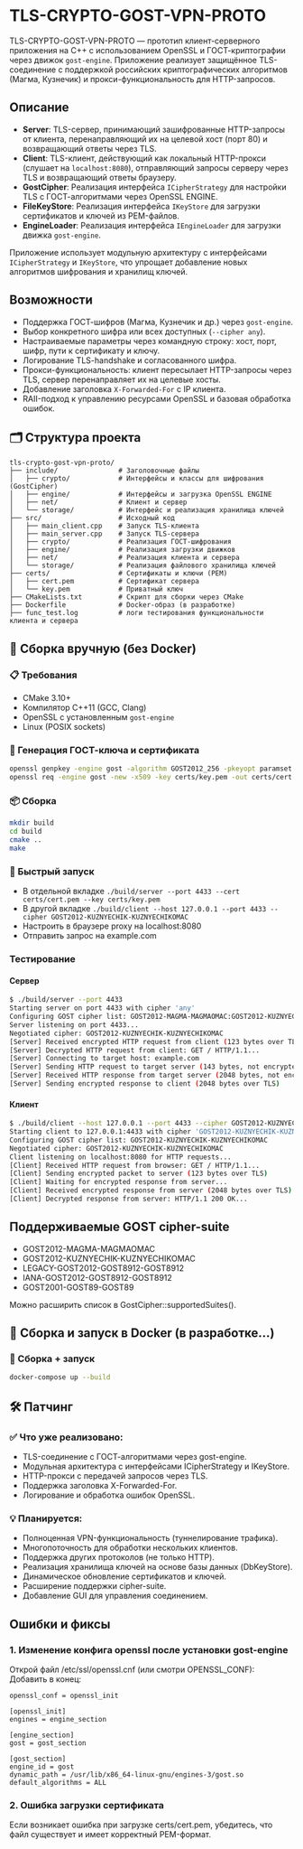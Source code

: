 # TLS-CRYPTO-GOST-VPN-PROTO
TLS-CRYPTO-GOST-VPN-PROTO — прототип клиент-серверного приложения на C++ с использованием OpenSSL и ГОСТ-криптографии через движок `gost-engine`. Приложение реализует защищённое TLS-соединение с поддержкой российских криптографических алгоритмов (Магма, Кузнечик) и прокси-функциональность для HTTP-запросов.

## Описание
- **Server**: TLS-сервер, принимающий зашифрованные HTTP-запросы от клиента, перенаправляющий их на целевой хост (порт 80) и возвращающий ответы через TLS.
- **Client**: TLS-клиент, действующий как локальный HTTP-прокси (слушает на `localhost:8080`), отправляющий запросы серверу через TLS и возвращающий ответы браузеру.
- **GostCipher**: Реализация интерфейса `ICipherStrategy` для настройки TLS с ГОСТ-алгоритмами через OpenSSL ENGINE.
- **FileKeyStore**: Реализация интерфейса `IKeyStore` для загрузки сертификатов и ключей из PEM-файлов.
- **EngineLoader**: Реализация интерфейса `IEngineLoader` для загрузки движка `gost-engine`.

Приложение использует модульную архитектуру с интерфейсами `ICipherStrategy` и `IKeyStore`, что упрощает добавление новых алгоритмов шифрования и хранилищ ключей.

## Возможности
- Поддержка ГОСТ-шифров (Магма, Кузнечик и др.) через `gost-engine`.
- Выбор конкретного шифра или всех доступных (`--cipher any`).
- Настраиваемые параметры через командную строку: хост, порт, шифр, пути к сертификату и ключу.
- Логирование TLS-handshake и согласованного шифра.
- Прокси-функциональность: клиент пересылает HTTP-запросы через TLS, сервер перенаправляет их на целевые хосты.
- Добавление заголовка `X-Forwarded-For` с IP клиента.
- RAII-подход к управлению ресурсами OpenSSL и базовая обработка ошибок.

## 🗂 Структура проекта
```
tls-crypto-gost-vpn-proto/
├── include/               # Заголовочные файлы
│   ├── crypto/            # Интерфейсы и классы для шифрования (GostCipher)
│   ├── engine/            # Интерфейсы и загрузка OpenSSL ENGINE
│   ├── net/               # Клиент и сервер
│   └── storage/           # Интерфейс и реализация хранилища ключей
├── src/                   # Исходный код
│   ├── main_client.cpp    # Запуск TLS-клиента
│   ├── main_server.cpp    # Запуск TLS-сервера
│   ├── crypto/            # Реализация ГОСТ-шифрования
│   ├── engine/            # Реализация загрузки движков
│   ├── net/               # Реализация клиента и сервера
│   └── storage/           # Реализация файлового хранилища ключей
├── certs/                 # Сертификаты и ключи (PEM)
│   ├── cert.pem           # Сертификат сервера
│   └── key.pem            # Приватный ключ
├── CMakeLists.txt         # Скрипт для сборки через CMake
├── Dockerfile             # Docker-образ (в разработке)
├── func_test.log          # логи тестирования функциональности клиента и сервера
```

## 🔧 Сборка вручную (без Docker)
### 📋 Требования
- CMake 3.10+
- Компилятор C++11 (GCC, Clang)
- OpenSSL с установленным `gost-engine`
- Linux (POSIX sockets)

### 🔑 Генерация ГОСТ-ключа и сертификата
```bash
openssl genpkey -engine gost -algorithm GOST2012_256 -pkeyopt paramset:A -out certs/key.pem
openssl req -engine gost -new -x509 -key certs/key.pem -out certs/cert.pem -days 365 -subj "/CN=localhost"
```

### 📦 Сборка
```bash
mkdir build
cd build
cmake ..
make
```

### 🚀 Быстрый запуск
- В отдельной вкладке ```./build/server --port 4433 --cert certs/cert.pem --key certs/key.pem```
- В другой вкладке ```./build/client --host 127.0.0.1 --port 4433 --cipher GOST2012-KUZNYECHIK-KUZNYECHIKOMAC```
- Настроить в браузере proxy на localhost:8080
- Отправить запрос на example.com

### Тестирование
#### Сервер
```bash
$ ./build/server --port 4433
Starting server on port 4433 with cipher 'any'
Configuring GOST cipher list: GOST2012-MAGMA-MAGMAOMAC:GOST2012-KUZNYECHIK-KUZNYECHIKOMAC:...
Server listening on port 4433...
Negotiated cipher: GOST2012-KUZNYECHIK-KUZNYECHIKOMAC
[Server] Received encrypted HTTP request from client (123 bytes over TLS)
[Server] Decrypted HTTP request from client: GET / HTTP/1.1...
[Server] Connecting to target host: example.com
[Server] Sending HTTP request to target server (143 bytes, not encrypted)
[Server] Received HTTP response from target server (2048 bytes, not encrypted)
[Server] Sending encrypted response to client (2048 bytes over TLS)
```
#### Клиент
```bash
$ ./build/client --host 127.0.0.1 --port 4433 --cipher GOST2012-KUZNYECHIK-KUZNYECHIKOMAC
Starting client to 127.0.0.1:4433 with cipher 'GOST2012-KUZNYECHIK-KUZNYECHIKOMAC'
Configuring GOST cipher list: GOST2012-KUZNYECHIK-KUZNYECHIKOMAC
Negotiated cipher: GOST2012-KUZNYECHIK-KUZNYECHIKOMAC
Client listening on localhost:8080 for HTTP requests...
[Client] Received HTTP request from browser: GET / HTTP/1.1...
[Client] Sending encrypted packet to server (123 bytes over TLS)
[Client] Waiting for encrypted response from server...
[Client] Received encrypted response from server (2048 bytes over TLS)
[Client] Decrypted response from server: HTTP/1.1 200 OK...
```

## Поддерживаемые GOST cipher-suite
- GOST2012-MAGMA-MAGMAOMAC
- GOST2012-KUZNYECHIK-KUZNYECHIKOMAC
- LEGACY-GOST2012-GOST8912-GOST8912
- IANA-GOST2012-GOST8912-GOST8912
- GOST2001-GOST89-GOST89

Можно расширить список в GostCipher::supportedSuites().

## 🐳 Сборка и запуск в Docker (в разработке...)
### 🔨 Сборка + запуск
```bash
docker-compose up --build
```

## 🛠 Патчинг
### ✅ Что уже реализовано:
- TLS-соединение с ГОСТ-алгоритмами через gost-engine.
- Модульная архитектура с интерфейсами ICipherStrategy и IKeyStore.
- HTTP-прокси с передачей запросов через TLS.
- Поддержка заголовка X-Forwarded-For.
- Логирование и обработка ошибок OpenSSL.

### 💡 Планируется:
- Полноценная VPN-функциональность (туннелирование трафика).
- Многопоточность для обработки нескольких клиентов.
- Поддержка других протоколов (не только HTTP).
- Реализация хранилища ключей на основе базы данных (DbKeyStore).
- Динамическое обновление сертификатов и ключей.
- Расширение поддержки cipher-suite.
- Добавление GUI для управления соединением.


## Ошибки и фиксы
### 1. Изменение конфига openssl после установки gost-engine
Открой файл /etc/ssl/openssl.cnf (или смотри OPENSSL_CONF):
Добавить в конец:
```
openssl_conf = openssl_init

[openssl_init]
engines = engine_section

[engine_section]
gost = gost_section

[gost_section]
engine_id = gost
dynamic_path = /usr/lib/x86_64-linux-gnu/engines-3/gost.so
default_algorithms = ALL
```
### 2. Ошибка загрузки сертификата
Если возникает ошибка при загрузке certs/cert.pem, убедитесь, что файл существует и имеет корректный PEM-формат.
